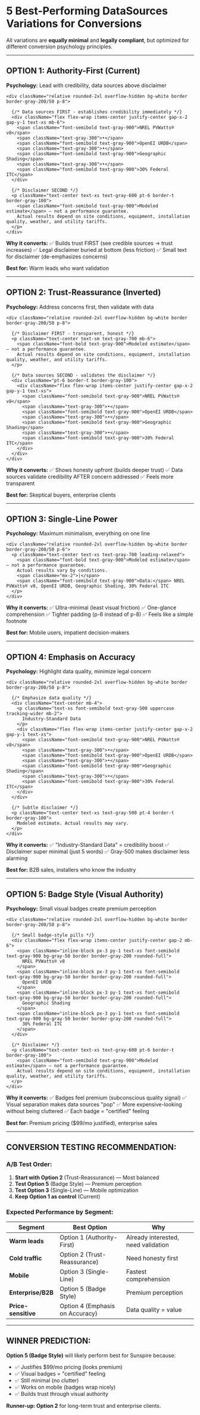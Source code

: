 # 5 Best-Performing DataSources Variations for Conversions

All variations are **equally minimal** and **legally compliant**, but optimized for different conversion psychology principles.

---

## **OPTION 1: Authority-First (Current)**
**Psychology:** Lead with credibility, data sources above disclaimer

```tsx
<div className="relative rounded-2xl overflow-hidden bg-white border border-gray-200/50 p-8">
  
  {/* Data sources FIRST - establishes credibility immediately */}
  <div className="flex flex-wrap items-center justify-center gap-x-2 gap-y-1 text-xs mb-6">
    <span className="font-semibold text-gray-900">NREL PVWatts® v8</span>
    <span className="text-gray-300">•</span>
    <span className="font-semibold text-gray-900">OpenEI URDB</span>
    <span className="text-gray-300">•</span>
    <span className="font-semibold text-gray-900">Geographic Shading</span>
    <span className="text-gray-300">•</span>
    <span className="font-semibold text-gray-900">30% Federal ITC</span>
  </div>

  {/* Disclaimer SECOND */}
  <p className="text-center text-xs text-gray-600 pt-6 border-t border-gray-100">
    <span className="font-semibold text-gray-900">Modeled estimate</span> — not a performance guarantee. 
    Actual results depend on site conditions, equipment, installation quality, weather, and utility tariffs.
  </p>
</div>
```

**Why it converts:**
✅ Builds trust FIRST (see credible sources → trust increases)
✅ Legal disclaimer buried at bottom (less friction)
✅ Small text for disclaimer (de-emphasizes concerns)

**Best for:** Warm leads who want validation

---

## **OPTION 2: Trust-Reassurance (Inverted)**
**Psychology:** Address concerns first, then validate with data

```tsx
<div className="relative rounded-2xl overflow-hidden bg-white border border-gray-200/50 p-8">
  
  {/* Disclaimer FIRST - transparent, honest */}
  <p className="text-center text-sm text-gray-700 mb-6">
    <span className="font-bold text-gray-900">Modeled estimate</span> — not a performance guarantee. 
    Actual results depend on site conditions, equipment, installation quality, weather, and utility tariffs.
  </p>

  {/* Data sources SECOND - validates the disclaimer */}
  <div className="pt-6 border-t border-gray-100">
    <div className="flex flex-wrap items-center justify-center gap-x-2 gap-y-1 text-xs">
      <span className="font-semibold text-gray-900">NREL PVWatts® v8</span>
      <span className="text-gray-300">•</span>
      <span className="font-semibold text-gray-900">OpenEI URDB</span>
      <span className="text-gray-300">•</span>
      <span className="font-semibold text-gray-900">Geographic Shading</span>
      <span className="text-gray-300">•</span>
      <span className="font-semibold text-gray-900">30% Federal ITC</span>
    </div>
  </div>
</div>
```

**Why it converts:**
✅ Shows honesty upfront (builds deeper trust)
✅ Data sources validate credibility AFTER concern addressed
✅ Feels more transparent

**Best for:** Skeptical buyers, enterprise clients

---

## **OPTION 3: Single-Line Power**
**Psychology:** Maximum minimalism, everything on one line

```tsx
<div className="relative rounded-2xl overflow-hidden bg-white border border-gray-200/50 p-6">
  <p className="text-center text-xs text-gray-700 leading-relaxed">
    <span className="font-bold text-gray-900">Modeled estimate</span> — not a performance guarantee. 
    Actual results vary by conditions. 
    <span className="mx-2">|</span>
    <span className="font-semibold text-gray-900">Data:</span> NREL PVWatts® v8, OpenEI URDB, Geographic Shading, 30% Federal ITC
  </p>
</div>
```

**Why it converts:**
✅ Ultra-minimal (least visual friction)
✅ One-glance comprehension
✅ Tighter padding (p-6 instead of p-8)
✅ Feels like a simple footnote

**Best for:** Mobile users, impatient decision-makers

---

## **OPTION 4: Emphasis on Accuracy**
**Psychology:** Highlight data quality, minimize legal concern

```tsx
<div className="relative rounded-2xl overflow-hidden bg-white border border-gray-200/50 p-8">
  
  {/* Emphasize data quality */}
  <div className="text-center mb-4">
    <p className="text-xs font-semibold text-gray-500 uppercase tracking-wider mb-2">
      Industry-Standard Data
    </p>
    <div className="flex flex-wrap items-center justify-center gap-x-2 gap-y-1 text-xs">
      <span className="font-semibold text-gray-900">NREL PVWatts® v8</span>
      <span className="text-gray-300">•</span>
      <span className="font-semibold text-gray-900">OpenEI URDB</span>
      <span className="text-gray-300">•</span>
      <span className="font-semibold text-gray-900">Geographic Shading</span>
      <span className="text-gray-300">•</span>
      <span className="font-semibold text-gray-900">30% Federal ITC</span>
    </div>
  </div>

  {/* Subtle disclaimer */}
  <p className="text-center text-xs text-gray-500 pt-4 border-t border-gray-100">
    Modeled estimate. Actual results may vary.
  </p>
</div>
```

**Why it converts:**
✅ "Industry-Standard Data" = credibility boost
✅ Disclaimer super minimal (just 5 words)
✅ Gray-500 makes disclaimer less alarming

**Best for:** B2B sales, installers who know the industry

---

## **OPTION 5: Badge Style (Visual Authority)**
**Psychology:** Small visual badges create premium perception

```tsx
<div className="relative rounded-2xl overflow-hidden bg-white border border-gray-200/50 p-8">
  
  {/* Small badge-style pills */}
  <div className="flex flex-wrap items-center justify-center gap-2 mb-6">
    <span className="inline-block px-3 py-1 text-xs font-semibold text-gray-900 bg-gray-50 border border-gray-200 rounded-full">
      NREL PVWatts® v8
    </span>
    <span className="inline-block px-3 py-1 text-xs font-semibold text-gray-900 bg-gray-50 border border-gray-200 rounded-full">
      OpenEI URDB
    </span>
    <span className="inline-block px-3 py-1 text-xs font-semibold text-gray-900 bg-gray-50 border border-gray-200 rounded-full">
      Geographic Shading
    </span>
    <span className="inline-block px-3 py-1 text-xs font-semibold text-gray-900 bg-gray-50 border border-gray-200 rounded-full">
      30% Federal ITC
    </span>
  </div>

  {/* Disclaimer */}
  <p className="text-center text-xs text-gray-600 pt-6 border-t border-gray-100">
    <span className="font-semibold text-gray-900">Modeled estimate</span> — not a performance guarantee. 
    Actual results depend on site conditions, equipment, installation quality, weather, and utility tariffs.
  </p>
</div>
```

**Why it converts:**
✅ Badges feel premium (subconscious quality signal)
✅ Visual separation makes data sources "pop"
✅ More expensive-looking without being cluttered
✅ Each badge = "certified" feeling

**Best for:** Premium pricing ($99/mo justified), enterprise sales

---

## **CONVERSION TESTING RECOMMENDATION:**

### **A/B Test Order:**

1. **Start with Option 2** (Trust-Reassurance) — Most balanced
2. **Test Option 5** (Badge Style) — Premium perception
3. **Test Option 3** (Single-Line) — Mobile optimization
4. **Keep Option 1 as control** (Current)

### **Expected Performance by Segment:**

| Segment | Best Option | Why |
|---------|-------------|-----|
| **Warm leads** | Option 1 (Authority-First) | Already interested, need validation |
| **Cold traffic** | Option 2 (Trust-Reassurance) | Need honesty first |
| **Mobile** | Option 3 (Single-Line) | Fastest comprehension |
| **Enterprise/B2B** | Option 5 (Badge Style) | Premium perception |
| **Price-sensitive** | Option 4 (Emphasis on Accuracy) | Data quality = value |

---

## **WINNER PREDICTION:**

**Option 5 (Badge Style)** will likely perform best for Sunspire because:
- ✅ Justifies $99/mo pricing (looks premium)
- ✅ Visual badges = "certified" feeling
- ✅ Still minimal (no clutter)
- ✅ Works on mobile (badges wrap nicely)
- ✅ Builds trust through visual authority

**Runner-up: Option 2** for long-term trust and enterprise clients.

